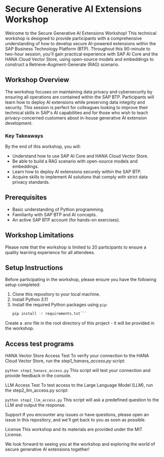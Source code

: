 # Secure Generative AI Extensions Workshop

Welcome to the Secure Generative AI Extensions Workshop! This technical workshop is designed to provide participants with a comprehensive understanding of how to develop secure AI-powered extensions within the SAP Business Technology Platform (BTP). Throughout this 90-minute to two-hour session, you'll gain practical experience with SAP AI Core and the HANA Cloud Vector Store, using open-source models and embeddings to construct a Retrieve-Augment-Generate (RAG) scenario.

## Workshop Overview

The workshop focuses on maintaining data privacy and cybersecurity by ensuring all operations are contained within the SAP BTP. Participants will learn how to deploy AI extensions while preserving data integrity and security. This session is perfect for colleagues looking to improve their technical skills in SAP's AI capabilities and for those who wish to teach privacy-concerned customers about in-house generative AI extension development.

### Key Takeaways

By the end of this workshop, you will:

- Understand how to use SAP AI Core and HANA Cloud Vector Store.
- Be able to build a RAG scenario with open-source models and embeddings.
- Learn how to deploy AI extensions securely within the SAP BTP.
- Acquire skills to implement AI solutions that comply with strict data privacy standards.

## Prerequisites

- Basic understanding of Python programming.
- Familiarity with SAP BTP and AI concepts.
- An active SAP BTP account (for hands-on exercises).

## Workshop Limitations

Please note that the workshop is limited to 20 participants to ensure a quality learning experience for all attendees.

## Setup Instructions

Before participating in the workshop, please ensure you have the following setup completed:

1. Clone this repository to your local machine.
2. Install Python 3.11 
3. Install the required Python packages using `pip`:
   ```sh
   pip install -r requirements.txt```

Create a .env file in the root directory of this project - it will be provided in the workshop.

## Access test programs

HANA Vector Store Access Test
To verify your connection to the HANA Cloud Vector Store, run the _step1_hanavs_access.py_ script:

```python step1_hanavs_access.py```
This script will test your connection and provide feedback in the console.

LLM Access Test
To test access to the Large Language Model (LLM), run the step2_llm_access.py script:


```python step2_llm_access.py```
This script will ask a predefined question to the LLM and output the response.

Support
If you encounter any issues or have questions, please open an issue in this repository, and we'll get back to you as soon as possible.

License
This workshop and its materials are provided under the MIT License.

We look forward to seeing you at the workshop and exploring the world of secure generative AI extensions together!
